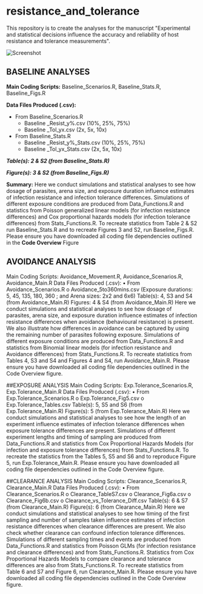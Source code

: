# resistance_and_tolerance

This repository is to create the analyses for the manuscript "Experimental and statistical decisions influence the accuracy and reliability of host resistance and tolerance measurements". 

![Screenshot](readme_github/github_readmefig.png)

## BASELINE ANALYSES
**Main Coding Scripts:** Baseline_Scenarios.R, Baseline_Stats.R, Baseline_Figs.R 

**Data Files Produced (.csv):** 
- From Baseline_Scenarios.R
     - Baseline _Resist_y%.csv (10%, 25%, 75%)
     - Baseline _Tol_yx.csv (2x, 5x, 10x)	
- From Baseline_Stats.R
     - Baseline _Resist_y%_Stats.csv (10%, 25%, 75%)
     - Baseline _Tol_yx_Stats.csv (2x, 5x, 10x)
     
***Table(s): 2 & S2 (from Baseline_Stats.R)***

***Figure(s): 3 & S2 (from Baseline_Figs.R)***

**Summary:** Here we conduct simulations and statistical analyses to see how dosage of parasites, arena size, and exposure duration influence estimates of infection resistance and infection tolerance differences. Simulations of different exposure conditions are produced from Data_Functions.R and statistics from Poisson generalized linear models (for infection resistance differences) and Cox proportional hazards models (for infection tolerance differences) from Stats_Functions.R. To recreate statistics from Table 2 & S2 run Baseline_Stats.R and to recreate Figures 3 and S2, run Baseline_Figs.R. Please ensure you have downloaded all coding file dependencies outlined in the **Code Overview** Figure

## AVOIDANCE ANALYSIS

Main Coding Scripts: Avoidance_Movement.R, Avoidance_Scenarios.R, Avoidance_Main.R
Data Files Produced (.csv): 
•	From Avoidance_Scenarios.R
o	Avoidance_5to360mins.csv (Exposure durations: 5, 45, 135, 180, 360 ; and Arena sizes: 2x2 and 6x6)
Table(s): 4, S3 and S4 (from Avoidance_Main.R)
Figures: 4 & S4 (from Avoidance_Main.R)
Here we conduct simulations and statistical analyses to see how dosage of parasites, arena size, and exposure duration influence estimates of infection resistance differences when avoidance (behavioural resistance) is present. We also illustrate how differences in avoidance can be captured by using the remaining number of parasites following exposure. Simulations of different exposure conditions are produced from Data_Functions.R and statistics from Binomial linear models (for infection resistance and Avoidance differences) from Stats_Functions.R. To recreate statistics from Tables 4, S3 and S4 and Figures 4 and S4, run Avoidance_Main.R. Please ensure you have downloaded all coding file dependencies outlined in the Code Overview figure. 

##EXPOSURE ANALYSIS
Main Coding Scripts: Exp.Tolerance_Scenarios.R, Exp.Tolerance_Main.R
Data Files Produced (.csv): 
•	From Exp.Tolerance_Scenarios.R
o	Exp.Tolerance_Fig5.csv 
o	Exp.Tolerance_Tables.csv
Table(s): 5, S5 and S6 (from Exp.Tolerance_Main.R)
Figure(s): 5 (from Exp.Tolerance_Main.R)
Here we conduct simulations and statistical analyses to see how the length of an experiment influence estimates of infection tolerance differences when exposure tolerance differences are present. Simulations of different experiment lengths and timing of sampling are produced from Data_Functions.R and statistics from Cox Proportional Hazards Models (for infection and exposure tolerance differences) from Stats_Functions.R. To recreate the statistics from the Tables 5, S5 and S6 and to reproduce Figure 5, run Exp.Tolerance_Main.R. Please ensure you have downloaded all coding file dependencies outlined in the Code Overview figure. 

##CLEARANCE ANALYSIS
Main Coding Scripts: Clearance_Scenarios.R, Clearance_Main.R
Data Files Produced (.csv): 
•	From Clearance_Scenarios.R
o	Clearance_TableS7.csv 
o	Clearance_Fig6a.csv
o	Clearance_Fig6b.csv
o	Clearance_vs_Tolerance_Diff.csv
Table(s): 6 & S7 (from Clearance_Main.R)
Figure(s): 6 (from Clearance_Main.R)
Here we conduct simulations and statistical analyses to see how timing of the first sampling and number of samples taken influence estimates of infection resistance differences when clearance differences are present. We also check whether clearance can confound infection tolerance differences. Simulations of different sampling times and events are produced from Data_Functions.R and statistics from Poisson GLMs (for infection resistance and clearance differences) and from Stats_Functions.R. Statistics from Cox Proportional Hazards Models to compare clearance and tolerance differences are also from Stats_Functions.R. To recreate statistics from Table 6 and S7 and Figure 6, run Clearance_Main.R. Please ensure you have downloaded all coding file dependencies outlined in the Code Overview figure. 


